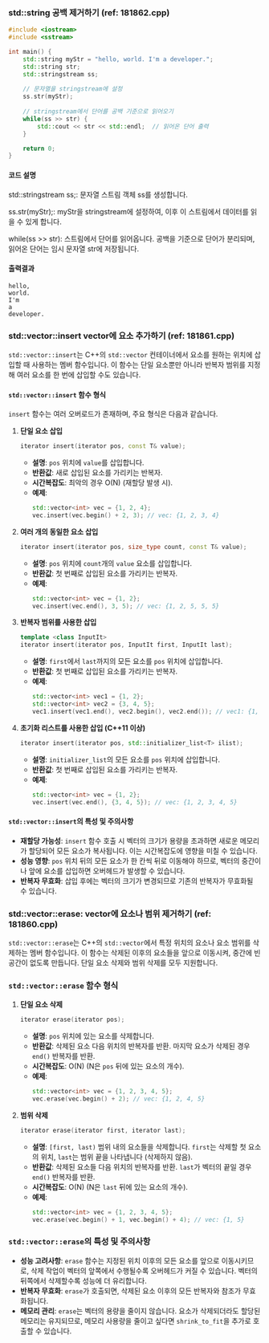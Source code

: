 ### std::string 공백 제거하기 (ref: 181862.cpp)
```cpp
#include <iostream>
#include <sstream>

int main() {
    std::string myStr = "hello, world. I'm a developer.";    
    std::string str;
    std::stringstream ss;
    
    // 문자열을 stringstream에 설정
    ss.str(myStr);
    
    // stringstream에서 단어를 공백 기준으로 읽어오기
    while(ss >> str) {
        std::cout << str << std::endl;  // 읽어온 단어 출력
    }

    return 0;
}
```
#### 코드 설명
std::stringstream ss;: 문자열 스트림 객체 ss를 생성합니다.

ss.str(myStr);: myStr을 stringstream에 설정하여, 이후 이 스트림에서 데이터를 읽을 수 있게 합니다.

while(ss >> str): 스트림에서 단어를 읽어옵니다. 공백을 기준으로 단어가 분리되며, 읽어온 단어는 임시 문자열 str에 저장됩니다.

#### 출력결과
```plaintext
hello,
world.
I'm
a
developer.
```
### std::vector::insert vector에 요소 추가하기 (ref: 181861.cpp)

`std::vector::insert`는 C++의 `std::vector` 컨테이너에서 요소를 원하는 위치에 삽입할 때 사용하는 멤버 함수입니다. 이 함수는 단일 요소뿐만 아니라 반복자 범위를 지정해 여러 요소를 한 번에 삽입할 수도 있습니다.

#### `std::vector::insert` 함수 형식

`insert` 함수는 여러 오버로드가 존재하며, 주요 형식은 다음과 같습니다.

1. **단일 요소 삽입**
   ```cpp
   iterator insert(iterator pos, const T& value);
   ```
   - **설명**: `pos` 위치에 `value`를 삽입합니다.
   - **반환값**: 새로 삽입된 요소를 가리키는 반복자.
   - **시간복잡도**: 최악의 경우 O(N) (재할당 발생 시).
   - **예제**:
     ```cpp
     std::vector<int> vec = {1, 2, 4};
     vec.insert(vec.begin() + 2, 3); // vec: {1, 2, 3, 4}
     ```

2. **여러 개의 동일한 요소 삽입**
   ```cpp
   iterator insert(iterator pos, size_type count, const T& value);
   ```
   - **설명**: `pos` 위치에 `count`개의 `value` 요소를 삽입합니다.
   - **반환값**: 첫 번째로 삽입된 요소를 가리키는 반복자.
   - **예제**:
     ```cpp
     std::vector<int> vec = {1, 2};
     vec.insert(vec.end(), 3, 5); // vec: {1, 2, 5, 5, 5}
     ```

3. **반복자 범위를 사용한 삽입**
   ```cpp
   template <class InputIt>
   iterator insert(iterator pos, InputIt first, InputIt last);
   ```
   - **설명**: `first`에서 `last`까지의 모든 요소를 `pos` 위치에 삽입합니다.
   - **반환값**: 첫 번째로 삽입된 요소를 가리키는 반복자.
   - **예제**:
     ```cpp
     std::vector<int> vec1 = {1, 2};
     std::vector<int> vec2 = {3, 4, 5};
     vec1.insert(vec1.end(), vec2.begin(), vec2.end()); // vec1: {1, 2, 3, 4, 5}
     ```

4. **초기화 리스트를 사용한 삽입 (C++11 이상)**
   ```cpp
   iterator insert(iterator pos, std::initializer_list<T> ilist);
   ```
   - **설명**: `initializer_list`의 모든 요소를 `pos` 위치에 삽입합니다.
   - **반환값**: 첫 번째로 삽입된 요소를 가리키는 반복자.
   - **예제**:
     ```cpp
     std::vector<int> vec = {1, 2};
     vec.insert(vec.end(), {3, 4, 5}); // vec: {1, 2, 3, 4, 5}
     ```

#### `std::vector::insert`의 특성 및 주의사항

- **재할당 가능성**: `insert` 함수 호출 시 벡터의 크기가 용량을 초과하면 새로운 메모리가 할당되어 모든 요소가 복사됩니다. 이는 시간복잡도에 영향을 미칠 수 있습니다.
- **성능 영향**: `pos` 위치 뒤의 모든 요소가 한 칸씩 뒤로 이동해야 하므로, 벡터의 중간이나 앞에 요소를 삽입하면 오버헤드가 발생할 수 있습니다.
- **반복자 무효화**: 삽입 후에는 벡터의 크기가 변경되므로 기존의 반복자가 무효화될 수 있습니다.

### std::vector::erase: vector에 요소나 범위 제거하기 (ref: 181860.cpp)
`std::vector::erase`는 C++의 `std::vector`에서 특정 위치의 요소나 요소 범위를 삭제하는 멤버 함수입니다. 이 함수는 삭제된 이후의 요소들을 앞으로 이동시켜, 중간에 빈 공간이 없도록 만듭니다. 단일 요소 삭제와 범위 삭제를 모두 지원합니다.

### `std::vector::erase` 함수 형식

1. **단일 요소 삭제**
   ```cpp
   iterator erase(iterator pos);
   ```
   - **설명**: `pos` 위치에 있는 요소를 삭제합니다.
   - **반환값**: 삭제된 요소 다음 위치의 반복자를 반환. 마지막 요소가 삭제된 경우 `end()` 반복자를 반환.
   - **시간복잡도**: O(N) (N은 `pos` 뒤에 있는 요소의 개수).
   - **예제**:
     ```cpp
     std::vector<int> vec = {1, 2, 3, 4, 5};
     vec.erase(vec.begin() + 2); // vec: {1, 2, 4, 5}
     ```

2. **범위 삭제**
   ```cpp
   iterator erase(iterator first, iterator last);
   ```
   - **설명**: `[first, last)` 범위 내의 요소들을 삭제합니다. `first`는 삭제할 첫 요소의 위치, `last`는 범위 끝을 나타냅니다 (삭제하지 않음).
   - **반환값**: 삭제된 요소들 다음 위치의 반복자를 반환. `last`가 벡터의 끝일 경우 `end()` 반복자를 반환.
   - **시간복잡도**: O(N) (N은 `last` 뒤에 있는 요소의 개수).
   - **예제**:
     ```cpp
     std::vector<int> vec = {1, 2, 3, 4, 5};
     vec.erase(vec.begin() + 1, vec.begin() + 4); // vec: {1, 5}
     ```

### `std::vector::erase`의 특성 및 주의사항

- **성능 고려사항**: `erase` 함수는 지정된 위치 이후의 모든 요소를 앞으로 이동시키므로, 삭제 작업이 벡터의 앞쪽에서 수행될수록 오버헤드가 커질 수 있습니다. 벡터의 뒤쪽에서 삭제할수록 성능에 더 유리합니다.
- **반복자 무효화**: `erase`가 호출되면, 삭제된 요소 이후의 모든 반복자와 참조가 무효화됩니다.
- **메모리 관리**: `erase`는 벡터의 용량을 줄이지 않습니다. 요소가 삭제되더라도 할당된 메모리는 유지되므로, 메모리 사용량을 줄이고 싶다면 `shrink_to_fit`을 추가로 호출할 수 있습니다.